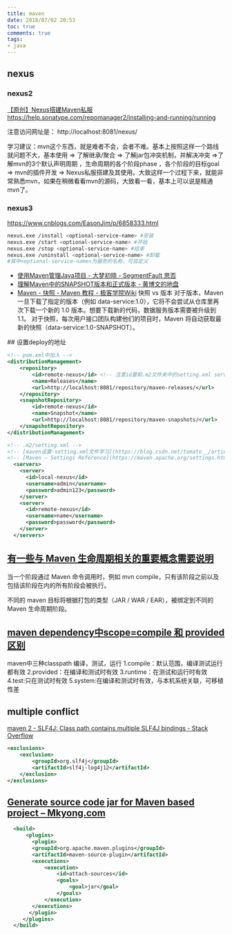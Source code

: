 ```yaml
---
title: maven
date: 2018/07/02 20:53
toc: true
comments: true
tags:
- java
---
```


## nexus
### nexus2

 [【原创】Nexus搭建Maven私服](https://www.cnblogs.com/dreamroute/p/5440419.html)
https://help.sonatype.com/repomanager2/installing-and-running/running

注意访问网址是： http://localhost:8081/nexus/

学习建议：mvn这个东西，就是难者不会，会者不难。基本上按照这样一个路线就问题不大，基本使用 => 了解继承/聚合 => 了解jar包冲突机制，并解决冲突 =>了解mvn的3个默认声明周期 ，生命周期的各个阶段phase ，各个阶段的目标goal => mvn的插件开发 => Nexus私服搭建及其使用。大致这样一个过程下来，就能非常熟悉mvn，如果在稍微看看mvn的源码，大致看一看，基本上可以说是精通mvn了。

### nexus3
https://www.cnblogs.com/EasonJim/p/6858333.html
```sh
nexus.exe /install <optional-service-name> #安装
nexus.exe /start <optional-service-name> #开始
nexus.exe /stop <optional-service-name> #结束
nexus.exe /uninstall <optional-service-name> #卸载
#其中<optional-service-name>为服务的名称，可自定义
```


- [使用Maven管理Java项目 - 大梦初晓 - SegmentFault 思否](https://segmentfault.com/a/1190000003044418)
- [理解Maven中的SNAPSHOT版本和正式版本 - 黄博文的地盘](http://www.huangbowen.net/blog/2016/01/29/understand-official-version-and-snapshot-version-in-maven/)
- [Maven - 快照 - Maven 教程 - 极客学院Wiki](http://wiki.jikexueyuan.com/project/maven/snapshots.html)
快照 vs 版本
对于版本，Maven 一旦下载了指定的版本（例如 data-service:1.0），它将不会尝试从仓库里再次下载一个新的 1.0 版本。想要下载新的代码，数据服务版本需要被升级到 1.1。
对于快照，每次用户接口团队构建他们的项目时，Maven 将自动获取最新的快照（data-service:1.0-SNAPSHOT）。


## 设置deploy的地址
```xml
<!-- pom.xml中加入 -->
<distributionManagement>
    <repository>
        <id>remote-nexus</id> <!-- 注意id要和.m2文件夹中的setting.xml server标签下的id一样 -->
        <name>Releases</name>
        <url>http://localhost:8081/repository/maven-releases/</url>
    </repository>
    <snapshotRepository>
        <id>remote-nexus</id>
        <name>Snapshot</name>
        <url>http://localhost:8081/repository/maven-snapshots/</url>
    </snapshotRepository>
</distributionManagement>

<!-- .m2/setting.xml -->
<!-- [maven设置-setting.xml文件学习](https://blog.csdn.net/tomato__/article/details/13025187) -->
<!-- [Maven – Settings Reference](https://maven.apache.org/settings.html) -->
  <servers>
    <server>
      <id>local-nexus</id>
      <username>admin</username>
      <password>admin123</password>
    </server>
    <server>
      <id>remote-nexus</id>
      <username>name</username>
      <password>password</password>
    </server>
  </servers>

```


## [有一些与 Maven 生命周期相关的重要概念需要说明](http://wiki.jikexueyuan.com/project/maven/build-life-cycle.html)

当一个阶段通过 Maven 命令调用时，例如 mvn compile，只有该阶段之前以及包括该阶段在内的所有阶段会被执行。

不同的 maven 目标将根据打包的类型（JAR / WAR / EAR），被绑定到不同的 Maven 生命周期阶段。


## [maven dependency中scope=compile 和 provided区别](https://blog.csdn.net/mccand1234/article/details/60962283)
maven中三种classpath
编译，测试，运行
1.compile：默认范围，编译测试运行都有效
2.provided：在编译和测试时有效
3.runtime：在测试和运行时有效
4.test:只在测试时有效
5.system:在编译和测试时有效，与本机系统关联，可移植性差 

## multiple conflict
[maven 2 - SLF4J: Class path contains multiple SLF4J bindings - Stack Overflow](https://stackoverflow.com/questions/14024756/slf4j-class-path-contains-multiple-slf4j-bindings)
```xml
<exclusions>
    <exclusion>
        <groupId>org.slf4j</groupId>
        <artifactId>slf4j-log4j12</artifactId>
    </exclusion>
</exclusions> 
```

## [Generate source code jar for Maven based project – Mkyong.com](https://www.mkyong.com/maven/generate-source-code-jar-for-maven-based-project/)
```xml
  <build>
	  <plugins>
	    <plugin>
		<groupId>org.apache.maven.plugins</groupId>
		<artifactId>maven-source-plugin</artifactId>
		<executions>
			<execution>
				<id>attach-sources</id>
				<goals>
					<goal>jar</goal>
				</goals>
			</execution>
		</executions>
	   </plugin>
	 </plugins>
  </build>

```